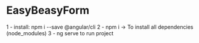 # EasyBeasyForm

1 - install: npm i --save @angular/cli
2 - npm i -> To install all dependencies (node_modules)
3 - ng serve to run project


